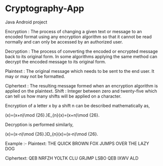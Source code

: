 # Cryptography-App
Java Android project


Encryption : The process of changing a given text or message to an encoded format using any encryption 
algorithm so that it cannot be read normally and can only be accessed by an authorized user.

Decryption : The process of converting the encoded or encrypted message back to its original form. 
In some algorithms applying the same method can decrypt the encoded message to its original form.

Plaintext : The original message which needs to be sent to the end user. It may or may not be formatted.

Ciphertext : The resulting message formed when an encryption algorithm is applied on the plaintext.
Shift : Integer between zero and twenty-five which can tell us how many shifts will be applied on a character.


Encryption of a letter x by a shift n can be described mathematically as,

(x)=(x+n)\mod {26}.}E_{n}(x)=(x+n)\mod {26}.

Decryption is performed similarly,

(x)=(x-n)\mod {26}.}D_{n}(x)=(x-n)\mod {26}.


Example :-
Plaintext:  THE QUICK BROWN FOX JUMPS OVER THE LAZY DOG

Ciphertext: QEB NRFZH YOLTK CLU GRJMP LSBO QEB IXWV ALD
